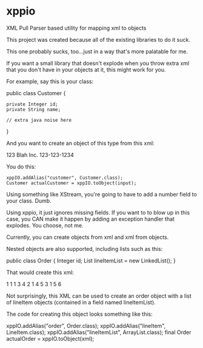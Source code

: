 xppio
=====
XML Pull Parser based utility for mapping xml to objects

This project was created because all of the existing libraries to do it suck.

This one probably sucks, too...just in a way that's more palatable for me.

If you want a small library that doesn't explode when you throw extra xml that you don't have in your objects at it,
this might work for you.

For example, say this is your class:

public class Customer {

	private Integer id;
	private String name;

	// extra java noise here

}

And you want to create an object of this type from this xml:

<customer>
	<id>123</id>
	<name>Blah Inc.</name>
	<number>123-123-1234</number>
</customer>

You do this:

	xppIO.addAlias("customer", Customer.class);
	Customer actualCustomer = xppIO.toObject(input);

Using something like XStream, you're going to have to add a number field to your class. Dumb.

Using xppio, it just ignores missing fields. If you want to to blow up in this case, you CAN make it happen by adding an
exception handler that explodes. You choose, not me.

Currently, you can create objects from xml and xml from objects.

Nested objects are also supported, including lists such as this:

public class Order {
	Integer id;
	List<LineItem> lineItemList = new LinkedList<LineItem>();
}

That would create this xml:

<order>
	<id>1</id>
	<lineItemList>
		<lineItem>
			<id>1</id>
			<orderId>1</orderId>
			<productId>3</productId>
			<quantity>4</quantity>
		</lineItem>
		<lineItem>
			<id>2</id>
			<orderId>1</orderId>
			<productId>4</productId>
			<quantity>5</quantity>
		</lineItem>
		<lineItem>
			<id>3</id>
			<orderId>1</orderId>
			<productId>5</productId>
			<quantity>6</quantity>
		</lineItem>
	</lineItemList>
</order>

Not surprisingly, this XML can be used to create an order object with a list of lineItem objects (contained in a field
named lineItemList).

The code for creating this object looks something like this:

xppIO.addAlias("order", Order.class);
xppIO.addAlias("lineItem", LineItem.class);
xppIO.addAlias("lineItemList", ArrayList.class);
final Order actualOrder = xppIO.toObject(xml);


